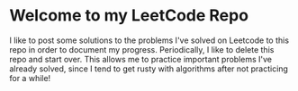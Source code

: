 # Welcome to my LeetCode Repo

I like to post some solutions to the problems I've solved on Leetcode to this repo in order to document my progress. Periodically, I like to delete this repo and start over. This allows me to practice important problems I've already solved, since I tend to get rusty with algorithms after not practicing for a while!  


